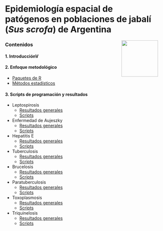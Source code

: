 # Epidemiología espacial de patógenos en poblaciones de jabalí (*Sus scrofa*) de Argentina

<img src="https://user-images.githubusercontent.com/20196847/82152923-d78ba600-983a-11ea-9bfc-2a9115a029f5.jpg" height="120" width="120" img align="right">

### Contenidos

#### 1. IntroducciónV

#### 2. Enfoque metodológico  
- [Paquetes de R](./R-packages/R-packages.R)    
- [Métodos estadísticos](./Statistical_methods/Methods.md)    

#### 3. Scripts de programación y resultados
- Leptospirosis  
    - [Resultados generales](./Results/Leptospira.md)  
    - [Scripts](./Results/Leptospira.R)  
- Enfermedad de Aujeszky
    - [Resultados generales](./Results/Aujeszky.md)
    - [Scripts](./Results/Aujeszky.R) 
- Hepatitis E
    - [Resultados generales](./Results/Hepatitis_E.md)
    - [Scripts](./Results/Hepatitis_E.R)
- Tuberculosis
    - [Resultados generales](./Results/Tuberculosis.md)
    - [Scripts](./Results/Tuberculosis.R)
- Brucelosis
    - [Resultados generales](./Results/Brucella.md)
    - [Scripts](./Results/Brucella.R)
- Paratuberculosis
    - [Resultados generales](./Results/Paratuberculosis.md)
    - [Scripts](./Results/Paratuberculosis.R)
- Toxoplasmosis
    - [Resultados generales](./Results/Toxoplasmosis.md)
    - [Scripts](./Results/Toxoplasmosis.R)
- Triquinelosis
    - [Resultados generales](./Results/Triquinelosis.md)
    - [Scripts](./Results/Triquinelosis.R)
